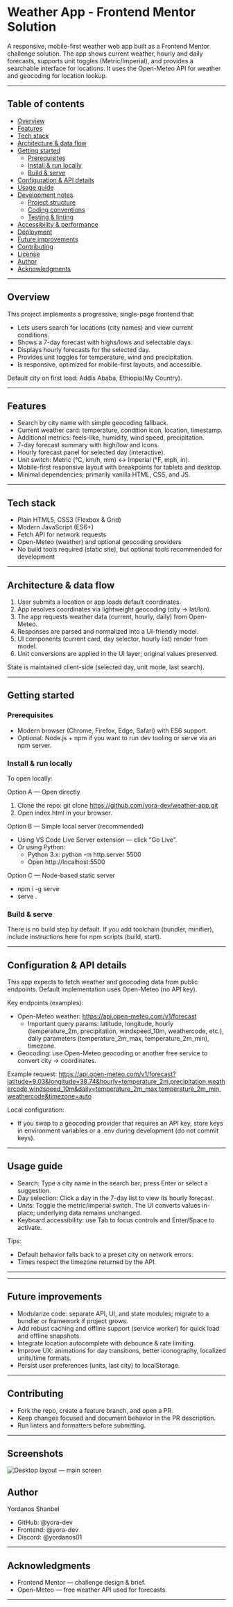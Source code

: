 # Weather App - Frontend Mentor Solution

A responsive, mobile-first weather web app built as a Frontend Mentor challenge solution. The app shows current weather, hourly and daily forecasts, supports unit toggles (Metric/Imperial), and provides a searchable interface for locations. It uses the Open-Meteo API for weather and geocoding for location lookup.

---

## Table of contents

- [Overview](#overview)
- [Features](#features)
- [Tech stack](#tech-stack)
- [Architecture & data flow](#architecture--data-flow)
- [Getting started](#getting-started)
  - [Prerequisites](#prerequisites)
  - [Install & run locally](#install--run-locally)
  - [Build & serve](#build--serve)
- [Configuration & API details](#configuration--api-details)
- [Usage guide](#usage-guide)
- [Development notes](#development-notes)
  - [Project structure](#project-structure)
  - [Coding conventions](#coding-conventions)
  - [Testing & linting](#testing--linting)
- [Accessibility & performance](#accessibility--performance)
- [Deployment](#deployment)
- [Future improvements](#future-improvements)
- [Contributing](#contributing)
- [License](#license)
- [Author](#author)
- [Acknowledgments](#acknowledgments)

---

## Overview

This project implements a progressive, single-page frontend that:

- Lets users search for locations (city names) and view current conditions.
- Shows a 7-day forecast with highs/lows and selectable days.
- Displays hourly forecasts for the selected day.
- Provides unit toggles for temperature, wind and precipitation.
- Is responsive, optimized for mobile-first layouts, and accessible.

Default city on first load: Addis Ababa, Ethiopia(My Country).

---

## Features

- Search by city name with simple geocoding fallback.
- Current weather card: temperature, condition icon, location, timestamp.
- Additional metrics: feels-like, humidity, wind speed, precipitation.
- 7-day forecast summary with high/low and icons.
- Hourly forecast panel for selected day (interactive).
- Unit switch: Metric (°C, km/h, mm) ↔ Imperial (°F, mph, in).
- Mobile-first responsive layout with breakpoints for tablets and desktop.
- Minimal dependencies; primarily vanilla HTML, CSS, and JS.

---

## Tech stack

- Plain HTML5, CSS3 (Flexbox & Grid)
- Modern JavaScript (ES6+)
- Fetch API for network requests
- Open-Meteo (weather) and optional geocoding providers
- No build tools required (static site), but optional tools recommended for development

---

## Architecture & data flow

1. User submits a location or app loads default coordinates.
2. App resolves coordinates via lightweight geocoding (city → lat/lon).
3. The app requests weather data (current, hourly, daily) from Open-Meteo.
4. Responses are parsed and normalized into a UI-friendly model.
5. UI components (current card, day selector, hourly list) render from model.
6. Unit conversions are applied in the UI layer; original values preserved.

State is maintained client-side (selected day, unit mode, last search).

---

## Getting started

### Prerequisites

- Modern browser (Chrome, Firefox, Edge, Safari) with ES6 support.
- Optional: Node.js + npm if you want to run dev tooling or serve via an npm server.

### Install & run locally

To open locally:

Option A — Open directly

1. Clone the repo:
   git clone https://github.com/yora-dev/weather-app.git
2. Open index.html in your browser.

Option B — Simple local server (recommended)

- Using VS Code Live Server extension — click "Go Live".
- Or using Python:
  - Python 3.x: python -m http.server 5500
  - Open http://localhost:5500

Option C — Node-based static server

- npm i -g serve
- serve .

### Build & serve

There is no build step by default. If you add toolchain (bundler, minifier), include instructions here for npm scripts (build, start).

---

## Configuration & API details

This app expects to fetch weather and geocoding data from public endpoints. Default implementation uses Open-Meteo (no API key).

Key endpoints (examples):

- Open-Meteo weather: https://api.open-meteo.com/v1/forecast
  - Important query params: latitude, longitude, hourly (temperature_2m, precipitation, windspeed_10m, weathercode, etc.), daily parameters (temperature_2m_max, temperature_2m_min), timezone.
- Geocoding: use Open-Meteo geocoding or another free service to convert city → coordinates.

Example request:
https://api.open-meteo.com/v1/forecast?latitude=9.03&longitude=38.74&hourly=temperature_2m,precipitation,weathercode,windspeed_10m&daily=temperature_2m_max,temperature_2m_min,weathercode&timezone=auto

Local configuration:

- If you swap to a geocoding provider that requires an API key, store keys in environment variables or a .env during development (do not commit keys).

---

## Usage guide

- Search: Type a city name in the search bar; press Enter or select a suggestion.
- Day selection: Click a day in the 7-day list to view its hourly forecast.
- Units: Toggle the metric/imperial switch. The UI converts values in-place; underlying data remains unchanged.
- Keyboard accessibility: use Tab to focus controls and Enter/Space to activate.

Tips:

- Default behavior falls back to a preset city on network errors.
- Times respect the timezone returned by the API.

---

---

## Future improvements

- Modularize code: separate API, UI, and state modules; migrate to a bundler or framework if project grows.
- Add robust caching and offline support (service worker) for quick load and offline snapshots.
- Integrate location autocomplete with debounce & rate limiting.
- Improve UX: animations for day transitions, better iconography, localized units/time formats.
- Persist user preferences (units, last city) to localStorage.

---

## Contributing

- Fork the repo, create a feature branch, and open a PR.
- Keep changes focused and document behavior in the PR description.
- Run linters and formatters before submitting.

---

## Screenshots

![Desktop layout — main screen](./assets/screenshots/preview.jpg)

## Author

Yordanos Shanbel

- GitHub: @yora-dev
- Frontend: @yora-dev
- Discord: @yordanos01

---

## Acknowledgments

- Frontend Mentor — challenge design & brief.
- Open-Meteo — free weather API used for forecasts.

---
